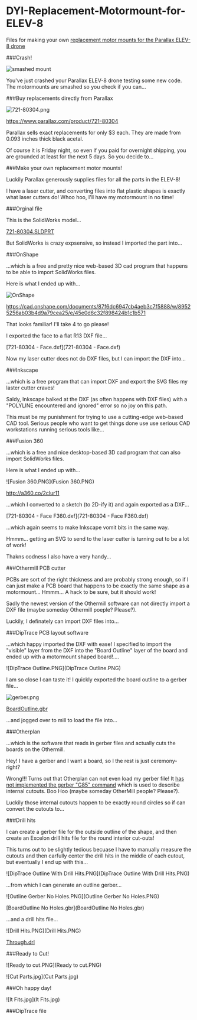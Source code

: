 # DYI-Replacement-Motormount-for-ELEV-8
Files for making your own [replacement motor mounts for the Parallax ELEV-8 drone](https://www.parallax.com/product/721-80304)

###Crash!

![smashed mount](smashed.jpg)

You've just crashed your Parallax ELEV-8 drone testing some new code. The motormounts are smashed so you check if you can...

###Buy replacements directly from Parallax

![721-80304.png](721-80304.png)

https://www.parallax.com/product/721-80304

Parallax sells exact replacements for only $3 each. They are made from 0.093 inches thick black acetal.

Of course it is Friday night, so even 
if you paid for overnight shipping, you are grounded at least for the next 5 days. So you decide to...

###Make your own replacement motor mounts!

Luckily Parallax generously supplies files for all the parts in the ELEV-8!

I have a laser cutter, and converting files into flat plastic shapes is exactly what laser cutters do! Whoo hoo, I'll have my motormount in no time!

###Orginal file

This is the SolidWorks model...

[721-80304.SLDPRT](721-80304.SLDPRT)

But SolidWorks is crazy expsensive, so instead I imported the part into...

###OnShape

...which is a free and pretty nice web-based 3D cad program that happens to be able to import SolidWorks files. 

Here is what I ended up with...

![OnShape](OnShape.png)

https://cad.onshape.com/documents/87f6dc6947cb4aeb3c7f5888/w/89525256ab03b4d9a79cea25/e/45e0d6c32f898424b1c1b571

That looks familiar! I'll take 4 to go please!

I exported the face to a flat R13 DXF file...

[721-80304 - Face.dxf](721-80304 - Face.dxf)

Now my laser cutter does not do DXF files, but I can import the DXF into...

###Inkscape

...which is a free program that can import DXF and export the SVG files my laster cutter craves!

Saldy, Inkscape balked at the DXF (as often happens with DXF files) with a "POLYLINE encountered and ignored" error so no joy on this path.

This must be my punishment for trying to use a cutting-edge web-based CAD tool. Serious people who want to get things done use
use serious CAD workstations running serious tools like...

###Fusion 360 

...which is a free and nice desktop-based 3D cad program that can also import SolidWorks files.

Here is what I ended up with...

![Fusion 360.PNG](Fusion 360.PNG)

http://a360.co/2clur11

...which I converted to a sketch (to 2D-ify it) and again exported as a DXF...

[721-80304 - Face F360.dxf](721-80304 - Face F360.dxf)

...which again seems to make Inkscape vomit bits in the same way.

Hmmm... getting an SVG to send to the laser cutter is turning out to be a lot of work!

Thakns oodness I also have a very handy...

###Othermill PCB cutter

PCBs are sort of the right thickness and are probably strong enough, so if I can just make a PCB board that happens to 
be exactly the same shape as a motormount... Hmmm... A hack to be sure, but it should work!

Sadly the newest version of the Othermill software can not directly import a DXF file (maybe someday Othermill poeple? Please?).

Luckily, I definately can import DXF files into...

###DipTrace PCB layout software

...which happy imported the DXF with ease! I specified to import the "visible" layer from the DXF into the "Board Outline" layer of the 
board and ended up with a motormount shaped board!....

![DipTrace Outline.PNG](DipTrace Outline.PNG)

I am so close I can taste it! I quickly exported the board outline to a gerber file...

![gerber.png](gerber.png)

[BoardOutline.gbr](BoardOutline.gbr)

...and jogged over to mill to load the file into...

###Otherplan

...which is the software that reads in gerber files and actually cuts the boards on the Othermill.

Hey! I have a gerber and I want a board, so I the rest is just ceremony- right?

Wrong!!! Turns out that Otherplan can not even load my gerber file! It [has not implemented the gerber "G85" command](https://othermachine.co/support/pcb/troubleshooting/) 
which is used to describe internal cutouts. Boo Hoo (maybe someday OtherMill people? Please?).

Luckily those internal cutouts happen to be exactly round circles so if can convert the cutouts to...

###Drill hits

I can create a gerber file for the outside outline of the shape, and then create an Excelon drill hits file for the 
round interior cut-outs!

This turns out to be slightly tedious becuase I have to manually measure the cutouts and then carfully center the drill
hits in the middle of each cutout, but eventually I end up with this... 

![DipTrace Outline With Drill Hits.PNG](DipTrace Outline With Drill Hits.PNG)

...from which I can generate an outline gerber...

![Outline Gerber No Holes.PNG](Outline Gerber No Holes.PNG)

[BoardOutline No Holes.gbr](BoardOutline No Holes.gbr)

...and a drill hits file...

![Drill Hits.PNG](Drill Hits.PNG)

[Through.drl](Through.drl)

###Ready to Cut!

![Ready to cut.PNG](Ready to cut.PNG)

![Cut Parts.jpg](Cut Parts.jpg)


###Oh happy day!

![It Fits.jpg](It Fits.jpg)














###DipTrace file







